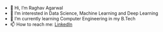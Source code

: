- 👋 Hi, I’m Raghav Agarwal
- 👀 I’m interested in Data Science, Machine Learning and Deep Learning
- 🌱 I’m currently learning Computer Engineering in my B.Tech
- 📫 How to reach me: [LinkedIn](https://www.linkedin.com/in/raghav-agarwal-101539240?lipi=urn%3Ali%3Apage%3Ad_flagship3_profile_view_base_contact_details%3BWs0tWbAISy%2BicNdYicY%2BXg%3D%3D)

<!---
raghav8822/raghav8822 is a ✨ special ✨ repository because its `README.md` (this file) appears on your GitHub profile.
You can click the Preview link to take a look at your changes.
--->
